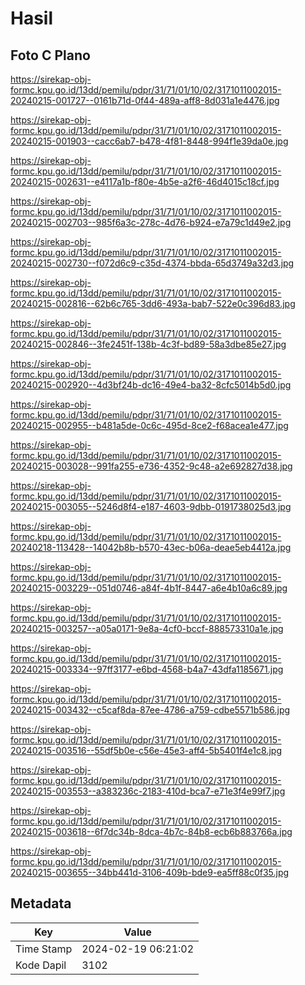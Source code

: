 # Hasil

## Foto C Plano

https://sirekap-obj-formc.kpu.go.id/13dd/pemilu/pdpr/31/71/01/10/02/3171011002015-20240215-001727--0161b71d-0f44-489a-aff8-8d031a1e4476.jpg

https://sirekap-obj-formc.kpu.go.id/13dd/pemilu/pdpr/31/71/01/10/02/3171011002015-20240215-001903--cacc6ab7-b478-4f81-8448-994f1e39da0e.jpg

https://sirekap-obj-formc.kpu.go.id/13dd/pemilu/pdpr/31/71/01/10/02/3171011002015-20240215-002631--e4117a1b-f80e-4b5e-a2f6-46d4015c18cf.jpg

https://sirekap-obj-formc.kpu.go.id/13dd/pemilu/pdpr/31/71/01/10/02/3171011002015-20240215-002703--985f6a3c-278c-4d76-b924-e7a79c1d49e2.jpg

https://sirekap-obj-formc.kpu.go.id/13dd/pemilu/pdpr/31/71/01/10/02/3171011002015-20240215-002730--f072d6c9-c35d-4374-bbda-65d3749a32d3.jpg

https://sirekap-obj-formc.kpu.go.id/13dd/pemilu/pdpr/31/71/01/10/02/3171011002015-20240215-002816--62b6c765-3dd6-493a-bab7-522e0c396d83.jpg

https://sirekap-obj-formc.kpu.go.id/13dd/pemilu/pdpr/31/71/01/10/02/3171011002015-20240215-002846--3fe2451f-138b-4c3f-bd89-58a3dbe85e27.jpg

https://sirekap-obj-formc.kpu.go.id/13dd/pemilu/pdpr/31/71/01/10/02/3171011002015-20240215-002920--4d3bf24b-dc16-49e4-ba32-8cfc5014b5d0.jpg

https://sirekap-obj-formc.kpu.go.id/13dd/pemilu/pdpr/31/71/01/10/02/3171011002015-20240215-002955--b481a5de-0c6c-495d-8ce2-f68acea1e477.jpg

https://sirekap-obj-formc.kpu.go.id/13dd/pemilu/pdpr/31/71/01/10/02/3171011002015-20240215-003028--991fa255-e736-4352-9c48-a2e692827d38.jpg

https://sirekap-obj-formc.kpu.go.id/13dd/pemilu/pdpr/31/71/01/10/02/3171011002015-20240215-003055--5246d8f4-e187-4603-9dbb-0191738025d3.jpg

https://sirekap-obj-formc.kpu.go.id/13dd/pemilu/pdpr/31/71/01/10/02/3171011002015-20240218-113428--14042b8b-b570-43ec-b06a-deae5eb4412a.jpg

https://sirekap-obj-formc.kpu.go.id/13dd/pemilu/pdpr/31/71/01/10/02/3171011002015-20240215-003229--051d0746-a84f-4b1f-8447-a6e4b10a6c89.jpg

https://sirekap-obj-formc.kpu.go.id/13dd/pemilu/pdpr/31/71/01/10/02/3171011002015-20240215-003257--a05a0171-9e8a-4cf0-bccf-888573310a1e.jpg

https://sirekap-obj-formc.kpu.go.id/13dd/pemilu/pdpr/31/71/01/10/02/3171011002015-20240215-003334--97ff3177-e6bd-4568-b4a7-43dfa1185671.jpg

https://sirekap-obj-formc.kpu.go.id/13dd/pemilu/pdpr/31/71/01/10/02/3171011002015-20240215-003432--c5caf8da-87ee-4786-a759-cdbe5571b586.jpg

https://sirekap-obj-formc.kpu.go.id/13dd/pemilu/pdpr/31/71/01/10/02/3171011002015-20240215-003516--55df5b0e-c56e-45e3-aff4-5b5401f4e1c8.jpg

https://sirekap-obj-formc.kpu.go.id/13dd/pemilu/pdpr/31/71/01/10/02/3171011002015-20240215-003553--a383236c-2183-410d-bca7-e71e3f4e99f7.jpg

https://sirekap-obj-formc.kpu.go.id/13dd/pemilu/pdpr/31/71/01/10/02/3171011002015-20240215-003618--6f7dc34b-8dca-4b7c-84b8-ecb6b883766a.jpg

https://sirekap-obj-formc.kpu.go.id/13dd/pemilu/pdpr/31/71/01/10/02/3171011002015-20240215-003655--34bb441d-3106-409b-bde9-ea5ff88c0f35.jpg


## Metadata

| Key        | Value               |
| ---------- | ------------------- |
| Time Stamp | 2024-02-19 06:21:02 |
| Kode Dapil | 3102                |



